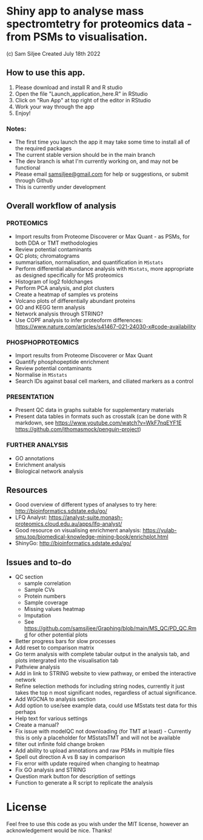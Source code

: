 # Shiny app to analyse mass spectromtetry for proteomics data - from PSMs to visualisation.
(c) Sam Siljee
Created July 18th 2022

## How to use this app.
1. Please download and install R and R studio
2. Open the file "Launch_application_here.R" in RStudio
3. Click on "Run App" at top right of the editor in RStudio
4. Work your way through the app
5. Enjoy!

### Notes:
  - The first time you launch the app it may take some time to install all of the required packages
  - The current stable version should be in the main branch
  - The dev branch is what I'm currently working on, and may not be functional
  - Please email samsiljee@gmail.com for help or suggestions, or submit through Github
  - This is currently under development

## Overall workflow of analysis

### PROTEOMICS
  - Import results from Proteome Discoverer or Max Quant - as PSMs, for both DDA or TMT methodologies
  - Review potential contaminants
  - QC plots; chromatograms
  - summarisation, normalisation, and quantification in `MSstats`
  - Perform differential abundance analysis with `MSstats`, more appropriate as designed specifically for MS proteomics
  - Histogram of log2 foldchanges
  - Perform PCA analysis, and plot clusters
  - Create a heatmap of samples vs proteins
  - Volcano plots of differentially abundant proteins
  - GO and KEGG term analysis
  - Network analysis through STRING?
  - Use COPF analysis to infer proteoform differences: https://www.nature.com/articles/s41467-021-24030-x#code-availability

### PHOSPHOPROTEOMICS
  - Import results from Proteome Discoverer or Max Quant
  - Quantify phosphopeptide enrichment
  - Review potential contaminants
  - Normalise in `MSstats`
  - Search IDs against basal cell markers, and ciliated markers as a control
  
### PRESENTATION
  - Present QC data in graphs suitable for supplementary materials
  - Present data tables in formats such as crosstalk (can be done with R markdown, see https://www.youtube.com/watch?v=WkF7nqEYF1E https://github.com/jthomasmock/penguin-project)
  
### FURTHER ANALYSIS
  - GO annotations
  - Enrichment analysis
  - Biological network analysis
  
## Resources
  - Good overview of different types of analyses to try here: http://bioinformatics.sdstate.edu/go/
  - LFQ Analyst: https://analyst-suite.monash-proteomics.cloud.edu.au/apps/lfq-analyst/
  - Good resource on visualising enrichment analysis: https://yulab-smu.top/biomedical-knowledge-mining-book/enrichplot.html
  - ShinyGo: http://bioinformatics.sdstate.edu/go/

## Issues and to-do
  - QC section
    - sample correlation
    - Sample CVs
    - Protein numbers
    - Sample coverage
    - Missing values heatmap
    - Imputation
    - See https://github.com/samsiljee/Graphing/blob/main/MS_QC/PD_QC.Rmd for other potential plots
  - Better progress bars for slow processes
  - Add reset to comparison matrix
  - Go term analysis with complete tabular output in the analysis tab, and plots intergrated into the visualisation tab
  - Pathview analysis
  - Add in link to STRING website to view pathway, or embed the interactive network
  - Refine selection methods for including string nodes, currently it just takes the top n most significant nodes, regardless of actual significance.
  - Add WGCNA to analysis section
  - Add option to use/see example data, could use MSstats test data for this perhaps
  - Help text for various settings
  - Create a manual?
  - Fix issue with modelQC not downloading (for TMT at least) - Currently this is only a placeholder for MSstatsTMT and will not be available
  - filter out infinite fold change broken
  - Add ability to upload annotations and raw PSMs in multiple files
  - Spell out direction A vs B say in comparison
  - Fix error with update required when changing to heatmap
  - Fix GO analysis and STRING
  - Question mark button for description of settings
  - Function to generate a R script to replicate the analysis
  
# License
Feel free to use this code as you wish under the MIT license, however an acknowledgement would be nice. Thanks!
